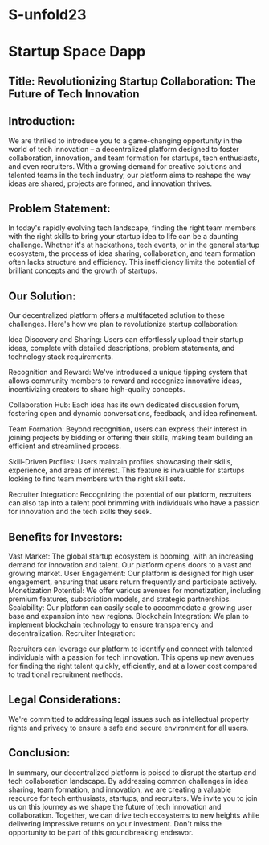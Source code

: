 # S-unfold23
# Startup Space Dapp



## Title: Revolutionizing Startup Collaboration: The Future of Tech Innovation

## Introduction:
We are thrilled to introduce you to a game-changing opportunity in the world of tech innovation – a decentralized platform designed to foster collaboration, innovation, and team formation for startups, tech enthusiasts, and even recruiters. With a growing demand for creative solutions and talented teams in the tech industry, our platform aims to reshape the way ideas are shared, projects are formed, and innovation thrives.

## Problem Statement:
In today's rapidly evolving tech landscape, finding the right team members with the right skills to bring your startup idea to life can be a daunting challenge. Whether it's at hackathons, tech events, or in the general startup ecosystem, the process of idea sharing, collaboration, and team formation often lacks structure and efficiency. This inefficiency limits the potential of brilliant concepts and the growth of startups.

## Our Solution:
Our decentralized platform offers a multifaceted solution to these challenges. Here's how we plan to revolutionize startup collaboration:

Idea Discovery and Sharing: Users can effortlessly upload their startup ideas, complete with detailed descriptions, problem statements, and technology stack requirements.

Recognition and Reward: We've introduced a unique tipping system that allows community members to reward and recognize innovative ideas, incentivizing creators to share high-quality concepts.

Collaboration Hub: Each idea has its own dedicated discussion forum, fostering open and dynamic conversations, feedback, and idea refinement.

Team Formation: Beyond recognition, users can express their interest in joining projects by bidding or offering their skills, making team building an efficient and streamlined process.

Skill-Driven Profiles: Users maintain profiles showcasing their skills, experience, and areas of interest. This feature is invaluable for startups looking to find team members with the right skill sets.

Recruiter Integration: Recognizing the potential of our platform, recruiters can also tap into a talent pool brimming with individuals who have a passion for innovation and the tech skills they seek.

## Benefits for Investors:

Vast Market: The global startup ecosystem is booming, with an increasing demand for innovation and talent. Our platform opens doors to a vast and growing market.
User Engagement: Our platform is designed for high user engagement, ensuring that users return frequently and participate actively.
Monetization Potential: We offer various avenues for monetization, including premium features, subscription models, and strategic partnerships.
Scalability: Our platform can easily scale to accommodate a growing user base and expansion into new regions.
Blockchain Integration: We plan to implement blockchain technology to ensure transparency and decentralization.
Recruiter Integration:

Recruiters can leverage our platform to identify and connect with talented individuals with a passion for tech innovation. This opens up new avenues for finding the right talent quickly, efficiently, and at a lower cost compared to traditional recruitment methods.

## Legal Considerations:

We're committed to addressing legal issues such as intellectual property rights and privacy to ensure a safe and secure environment for all users.

## Conclusion:

In summary, our decentralized platform is poised to disrupt the startup and tech collaboration landscape. By addressing common challenges in idea sharing, team formation, and innovation, we are creating a valuable resource for tech enthusiasts, startups, and recruiters. We invite you to join us on this journey as we shape the future of tech innovation and collaboration. Together, we can drive tech ecosystems to new heights while delivering impressive returns on your investment. Don't miss the opportunity to be part of this groundbreaking endeavor.

